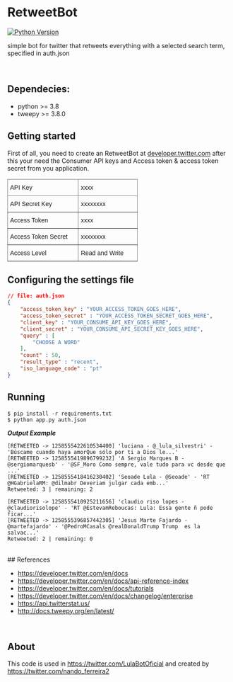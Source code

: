 # RetweetBot

[![Python Version](https://img.shields.io/badge/python-3.8-black)](https://python.com)

simple bot for twitter that retweets everything with a selected search term, specified in auth.json

<br>

## Dependecies:
	
- python >= 3.8
- tweepy >= 3.8.0


## Getting started 

First of all, you need to create an RetweetBot at <a href="https://www.developer.twitter.com">developer.twitter.com</a> after this your need the Consumer API keys and Access token & access token secret from you application.


<table style="border-collapse:collapse;border-spacing:0;table-layout: fixed; width: 295px" class="tg"><colgroup><col style="width: 161px"><col style="width: 134px"></colgroup><thead><tr><th style="border-color:inherit;border-style:solid;border-width:1px;font-family:Arial, sans-serif;font-size:14px;font-weight:normal;overflow:hidden;padding:10px 5px;text-align:left;vertical-align:top;word-break:normal">API Key</th><th style="border-color:inherit;border-style:solid;border-width:1px;font-family:Arial, sans-serif;font-size:14px;font-weight:normal;overflow:hidden;padding:10px 5px;text-align:left;vertical-align:top;word-break:normal">xxxx</th></tr></thead><tbody><tr><td style="border-color:inherit;border-style:solid;border-width:1px;font-family:Arial, sans-serif;font-size:14px;overflow:hidden;padding:10px 5px;text-align:left;vertical-align:top;word-break:normal">API Secret Key</td><td style="border-color:inherit;border-style:solid;border-width:1px;font-family:Arial, sans-serif;font-size:14px;overflow:hidden;padding:10px 5px;text-align:left;vertical-align:top;word-break:normal">xxxxxxxx</td></tr><tr><td style="border-color:inherit;border-style:solid;border-width:1px;font-family:Arial, sans-serif;font-size:14px;overflow:hidden;padding:10px 5px;text-align:left;vertical-align:top;word-break:normal">Access Token</td><td style="border-color:inherit;border-style:solid;border-width:1px;font-family:Arial, sans-serif;font-size:14px;overflow:hidden;padding:10px 5px;text-align:left;vertical-align:top;word-break:normal">xxxx</td></tr><tr><td style="border-color:inherit;border-style:solid;border-width:1px;font-family:Arial, sans-serif;font-size:14px;overflow:hidden;padding:10px 5px;text-align:left;vertical-align:top;word-break:normal">Access Token Secret</td><td style="border-color:inherit;border-style:solid;border-width:1px;font-family:Arial, sans-serif;font-size:14px;overflow:hidden;padding:10px 5px;text-align:left;vertical-align:top;word-break:normal">xxxxxxxx</td></tr><tr><td style="border-color:inherit;border-style:solid;border-width:1px;font-family:Arial, sans-serif;font-size:14px;overflow:hidden;padding:10px 5px;text-align:left;vertical-align:top;word-break:normal">Access Level</td><td style="border-color:inherit;border-style:solid;border-width:1px;font-family:Arial, sans-serif;font-size:14px;overflow:hidden;padding:10px 5px;text-align:left;vertical-align:top;word-break:normal">Read and Write</td></tr></tbody></table>


## Configuring the settings file

```json
// file: auth.json
{
    "access_token_key" : "YOUR_ACCESS_TOKEN_GOES_HERE",
    "access_token_secret" : "YOUR_ACCESS_TOKEN_SECRET_GOES_HERE",
    "client_key" : "YOUR_CONSUME_API_KEY_GOES_HERE",
    "client_secret" : "YOUR_CONSUME_API_SECRET_KEY_GOES_HERE",
    "query" : [
        "CHOOSE A WORD"
    ],
    "count" : 50,
    "result_type" : "recent",
    "iso_language_code" : "pt"
}
```


## Running

	
	$ pip install -r requirements.txt
	$ python app.py auth.json
	

***Output Example***

	
	[RETWEETED -> 1258555422610534400] 'luciana - @_lula_silvestri' - 'Búscame cuando haya amorQue sólo por ti a Dios le...'
	[RETWEETED -> 1258555419896799232] 'A Sergio Marques B - @sergiomarquesb' - '@SF_Moro Como sempre, vale tudo para vc desde que ...'
	[RETWEETED -> 1258555418416230402] 'Seoade Lula - @Seoade' - 'RT @HGabrielaRM: @dilmabr Deveriam julgar cada emb...'
	Retweeted: 3 | remaining: 2
	
	[RETWEETED -> 1258555410925211656] 'claudio riso lopes - @claudiorisolope' - 'RT @EstevamReboucas: Lula: Essa gente ñ pode ficar...'
	[RETWEETED -> 1258555396857442305] 'Jesus Marte Fajardo - @martefajardo' - '@PedroMCasals @realDonaldTrump Trump  es la salvac...'
	Retweeted: 2 | remaining: 0
	
<br>
## References

- https://developer.twitter.com/en/docs
- https://developer.twitter.com/en/docs/api-reference-index
- https://developer.twitter.com/en/docs/tutorials
- https://developer.twitter.com/en/docs/changelog/enterprise
- https://api.twitterstat.us/
- http://docs.tweepy.org/en/latest/

<br>

## About
This code is used in https://twitter.com/LulaBotOficial
and created by https://twitter.com/nando_ferreira2	